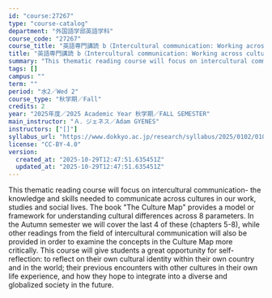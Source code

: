 ```yaml
---
id: "course:27267"
type: "course-catalog"
department: "外国語学部英語学科"
course_code: "27267"
course_title: "英語専門講読 b（Intercultural communication: Working across cultures） ／ADVANCED THEMATIC READING (B)"
title: "英語専門講読 b（Intercultural communication: Working across cultures） ／ADVANCED THEMATIC READING (B)"
summary: "This thematic reading course will focus on intercultural communication- the knowledge and skills needed to communicate a…"
tags: []
campus: ""
term: ""
period: "水2／Wed 2"
course_type: "秋学期／Fall"
credits: 2
year: "2025年度／2025 Academic Year 秋学期／FALL SEMESTER"
main_instructor: "Ａ．ジェネス／Adam GYENES"
instructors: ["[]"]
syllabus_url: "https://www.dokkyo.ac.jp/research/syllabus/2025/0102/0102_27267_ja_JP.html"
license: "CC-BY-4.0"
version:
  created_at: "2025-10-29T12:47:51.635451Z"
  updated_at: "2025-10-29T12:47:51.635451Z"
---
```

This thematic reading course will focus on intercultural communication- the knowledge and skills needed to communicate across cultures in our work, studies and social lives. The book "The Culture Map" provides a model or framework for understanding cultural differences across 8 parameters. In the Autumn semester we will cover the last 4 of these (chapters 5-8), while other readings from the field of intercultural communication will also be provided in order to examine the concepts in the Culture Map more critically. This course will give students a great opportunity for self-reflection: to reflect on their own cultural identity within their own country and in the world; their previous encounters with other cultures in their own life experience, and how they hope to integrate into a diverse and globalized society in the future.
